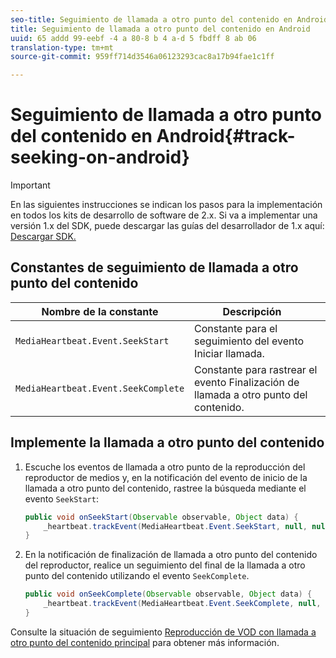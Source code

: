 ```yaml
---
seo-title: Seguimiento de llamada a otro punto del contenido en Android
title: Seguimiento de llamada a otro punto del contenido en Android
uuid: 65 addd 99-eebf -4 a 80-8 b 4 a-d 5 fbdff 8 ab 06
translation-type: tm+mt
source-git-commit: 959ff714d3546a06123293cac8a17b94fae1c1ff

---
```



# Seguimiento de llamada a otro punto del contenido en Android{#track-seeking-on-android}

>[!IMPORTANT]
>
>En las siguientes instrucciones se indican los pasos para la implementación en todos los kits de desarrollo de software de 2.x. Si va a implementar una versión 1.x del SDK, puede descargar las guías del desarrollador de 1.x aquí: [Descargar SDK.](../../../sdk-implement/download-sdks.md)

## Constantes de seguimiento de llamada a otro punto del contenido

| Nombre de la constante | Descripción     |
|---|---|
| `MediaHeartbeat.Event.SeekStart` | Constante para el seguimiento del evento Iniciar llamada. |
| `MediaHeartbeat.Event.SeekComplete` | Constante para rastrear el evento Finalización de llamada a otro punto del contenido. |

## Implemente la llamada a otro punto del contenido

1. Escuche los eventos de llamada a otro punto de la reproducción del reproductor de medios y, en la notificación del evento de inicio de la llamada a otro punto del contenido, rastree la búsqueda mediante el evento `SeekStart`:

   ```java
   public void onSeekStart(Observable observable, Object data) {  
       _heartbeat.trackEvent(MediaHeartbeat.Event.SeekStart, null, null); 
   }
   ```

1. En la notificación de finalización de llamada a otro punto del contenido del reproductor, realice un seguimiento del final de la llamada a otro punto del contenido utilizando el evento `SeekComplete`.

   ```java
   public void onSeekComplete(Observable observable, Object data) {  
       _heartbeat.trackEvent(MediaHeartbeat.Event.SeekComplete, null, null); 
   }
   ```

Consulte la situación de seguimiento [Reproducción de VOD con llamada a otro punto del contenido principal](../../../sdk-implement/tracking-scenarios/vod-seeking.md) para obtener más información.

